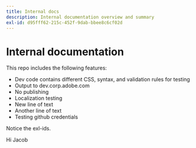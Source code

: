 ```yaml
---
title: Internal docs
description: Internal documentation overview and summary
exl-id: d95fff62-215c-452f-9dab-bbee8c6cf02d
---
```

# Internal documentation

This repo includes the following features:

* Dev code contains different CSS, syntax, and validation rules for testing
* Output to dev.corp.adobe.com
* No publishing
* Localization testing
* New line of text
* Another line of text
* Testing github credentials

Notice the exl-ids.

Hi Jacob
